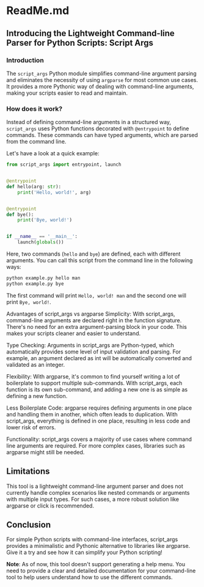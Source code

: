 # ReadMe.md

## Introducing the Lightweight Command-line Parser for Python Scripts: Script Args

### Introduction

The `script_args` Python module simplifies command-line argument parsing and eliminates the necessity of using `argparse` for most common use cases. It provides a more Pythonic way of dealing with command-line arguments, making your scripts easier to read and maintain.

### How does it work?

Instead of defining command-line arguments in a structured way, `script_args` uses Python functions decorated with `@entrypoint` to define commands. These commands can have typed arguments, which are parsed from the command line.

Let's have a look at a quick example:

```python
from script_args import entrypoint, launch


@entrypoint
def hello(arg: str):
    print('Hello, world!', arg)


@entrypoint
def bye():
    print('Bye, world!')


if __name__ == '__main__':
    launch(globals())

```
Here, two commands (`hello` and `bye`) are defined, each with different arguments. You can call this script from the command line in the following ways:

```bash
python example.py hello man
python example.py bye
```

The first command will print `Hello, world! man` and the second one will print `Bye, world!`.

Advantages of script_args vs argparse
Simplicity: With script_args, command-line arguments are declared right in the function signature. There's no need for an extra argument-parsing block in your code. This makes your scripts cleaner and easier to understand.

Type Checking: Arguments in script_args are Python-typed, which automatically provides some level of input validation and parsing. For example, an argument declared as int will be automatically converted and validated as an integer.

Flexibility: With argparse, it's common to find yourself writing a lot of boilerplate to support multiple sub-commands. With script_args, each function is its own sub-command, and adding a new one is as simple as defining a new function.

Less Boilerplate Code: argparse requires defining arguments in one place and handling them in another, which often leads to duplication. With script_args, everything is defined in one place, resulting in less code and lower risk of errors.

Functionality: script_args covers a majority of use cases where command line arguments are required. For more complex cases, libraries such as argparse might still be needed.

## Limitations
This tool is a lightweight command-line argument parser and does not currently handle complex scenarios like nested commands or arguments with multiple input types. For such cases, a more robust solution like argparse or click is recommended.

## Conclusion
For simple Python scripts with command-line interfaces, script_args provides a minimalistic and Pythonic alternative to libraries like argparse. Give it a try and see how it can simplify your Python scripting!

**Note**: As of now, this tool doesn't support generating a help menu. You need to provide a clear and detailed documentation for your command-line tool to help users understand how to use the different commands.



